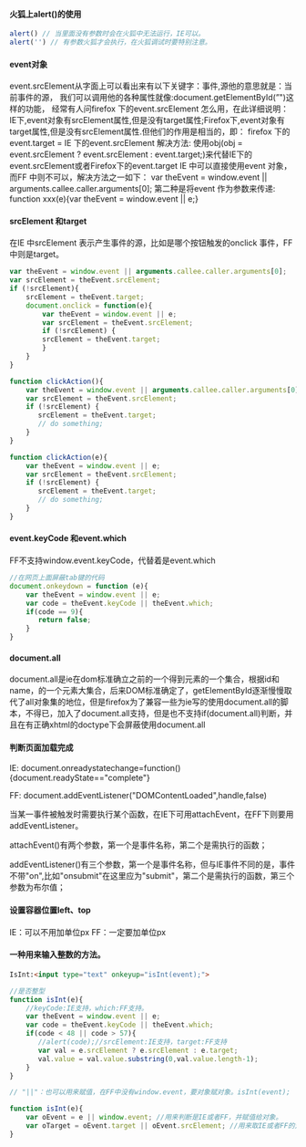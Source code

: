 #### 火狐上alert()的使用
```js
alert() // 当里面没有参数时会在火狐中无法运行，IE可以。
alert('') // 有参数火狐才会执行，在火狐调试时要特别注意。
```

#### event对象
event.srcElement从字面上可以看出来有以下关键字：事件,源他的意思就是：当前事件的源，
我们可以调用他的各种属性就像:document.getElementById(”")这样的功能，
经常有人问firefox 下的event.srcElement 怎么用，在此详细说明：
IE下,event对象有srcElement属性,但是没有target属性;Firefox下,event对象有target属性,但是没有srcElement属性.但他们的作用是相当的，即：
firefox 下的event.target = IE 下的event.srcElement
解决方法:
使用obj(obj = event.srcElement ? event.srcElement : event.target;)来代替IE下的event.srcElement或者Firefox下的event.target
IE 中可以直接使用event 对象，而FF 中则不可以，解决方法之一如下：
var theEvent = window.event || arguments.callee.caller.arguments[0];
第二种是将event 作为参数来传递: function xxx(e){var theEvent = window.event || e;}

#### srcElement 和target
在IE 中srcElement 表示产生事件的源，比如是哪个按钮触发的onclick 事件，FF 中则是target。
```js
var theEvent = window.event || arguments.callee.caller.arguments[0];
var srcElement = theEvent.srcElement;
if (!srcElement){
    srcElement = theEvent.target;
    document.onclick = function(e){
        var theEvent = window.event || e;
        var srcElement = theEvent.srcElement;
        if (!srcElement) {
        srcElement = theEvent.target;
        }
    }
}

function clickAction(){
    var theEvent = window.event || arguments.callee.caller.arguments[0];
    var srcElement = theEvent.srcElement;
    if (!srcElement) {
       srcElement = theEvent.target;
       // do something;
    }
}

function clickAction(e){
    var theEvent = window.event || e;
    var srcElement = theEvent.srcElement;
    if (!srcElement) {
       srcElement = theEvent.target;
       // do something;
    }
}
```

#### event.keyCode 和event.which
FF不支持window.event.keyCode，代替着是event.which
```js
//在网页上面屏蔽tab键的代码
document.onkeydown = function (e){
    var theEvent = window.event || e;
    var code = theEvent.keyCode || theEvent.which;
    if(code == 9){
       return false;
    }
}
```

#### document.all

document.all是ie在dom标准确立之前的一个得到元素的一个集合，根据id和name，的一个元素大集合，后来DOM标准确定了，getElementById逐渐慢慢取代了all对象集的地位，但是firefox为了兼容一些为ie写的使用document.all的脚本，不得已，加入了document.all支持，但是也不支持if(document.all)判断，并且在有正确xhtml的doctype下会屏蔽使用document.all

#### 判断页面加载完成

IE: document.onreadystatechange=function(){document.readyState=="complete"}

FF: document.addEventListener("DOMContentLoaded",handle,false)

当某一事件被触发时需要执行某个函数，在IE下可用attachEvent，在FF下则要用addEventListener。

attachEvent()有两个参数，第一个是事件名称，第二个是需执行的函数；

addEventListener()有三个参数，第一个是事件名称，但与IE事件不同的是，事件不带"on",比如"onsubmit"在这里应为"submit"，第二个是需执行的函数，第三个参数为布尔值；

#### 设置容器位置left、top
IE：可以不用加单位px
FF：一定要加单位px

#### 一种用来输入整数的方法。
```html
IsInt:<input type="text" onkeyup="isInt(event);">
```
```js
//是否整型
function isInt(e){
    //keyCode:IE支持，which:FF支持。
    var theEvent = window.event || e;
    var code = theEvent.keyCode || theEvent.which;
    if(code < 48 || code > 57){
       //alert(code);//srcElement:IE支持，target:FF支持
       var val = e.srcElement ? e.srcElement : e.target;
       val.value = val.value.substring(0,val.value.length-1);
    }
}

// "||"：也可以用来赋值，在FF中没有window.event，要对象赋对象。isInt(event);

function isInt(e){
    var oEvent = e || window.event; //用来判断是IE或者FF，并赋值给对象。
    var oTarget = oEvent.target || oEvent.srcElement; //用来取IE或者FF的对象。
}
```